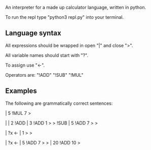 An interpreter for a made up calculator language, written in python. 

To run the repl type "python3 repl.py" into your terminal.



## Language syntax

All expressions should be wrapped in open "|" and close ">".

All variable names should start with "?".

To assign use "<-".

Operators are:
"!ADD"
"!SUB"
"!MUL"



## Examples

The following are grammatically correct sentences:

| 5 !MUL 7 >

| | 2 !ADD | 3 !ADD 1 > > !SUB | 5 !ADD 7 > >

| ?x <- | 1 > >

| ?x <- | 5 !ADD 7 > > | 20 !ADD 10 >

